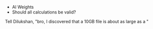 - AI Weights
- Should all calculations be valid?

Tell Dilukshan, "bro, I discovered that a 10GB file is about as large as a "